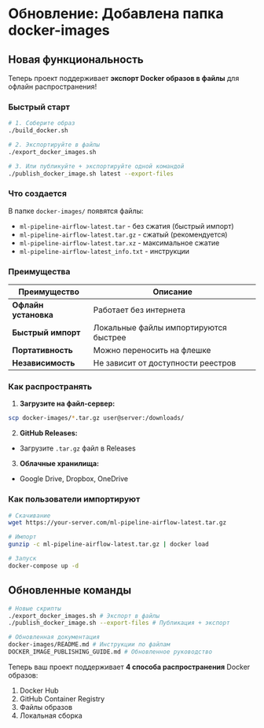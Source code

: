 # Обновление: Добавлена папка docker-images

## Новая функциональность

Теперь проект поддерживает **экспорт Docker образов в файлы** для офлайн распространения!

### Быстрый старт

```bash
# 1. Соберите образ
./build_docker.sh

# 2. Экспортируйте в файлы
./export_docker_images.sh

# 3. Или публикуйте + экспортируйте одной командой
./publish_docker_image.sh latest --export-files
```

### Что создается

В папке `docker-images/` появятся файлы:
- `ml-pipeline-airflow-latest.tar` - без сжатия (быстрый импорт)
- `ml-pipeline-airflow-latest.tar.gz` - сжатый (рекомендуется)
- `ml-pipeline-airflow-latest.tar.xz` - максимальное сжатие
- `ml-pipeline-airflow-latest_info.txt` - инструкции

### Преимущества

| Преимущество | Описание |
|--------------|----------|
| **Офлайн установка** | Работает без интернета |
| **Быстрый импорт** | Локальные файлы импортируются быстрее |
| **Портативность** | Можно переносить на флешке |
| **Независимость** | Не зависит от доступности реестров |

### Как распространять

1. **Загрузите на файл-сервер:**
 ```bash
 scp docker-images/*.tar.gz user@server:/downloads/
 ```

2. **GitHub Releases:**
 - Загрузите `.tar.gz` файл в Releases

3. **Облачные хранилища:**
 - Google Drive, Dropbox, OneDrive

### Как пользователи импортируют

```bash
# Скачивание
wget https://your-server.com/ml-pipeline-airflow-latest.tar.gz

# Импорт
gunzip -c ml-pipeline-airflow-latest.tar.gz | docker load

# Запуск
docker-compose up -d
```

## Обновленные команды

```bash
# Новые скрипты
./export_docker_images.sh # Экспорт в файлы
./publish_docker_image.sh --export-files # Публикация + экспорт

# Обновленная документация
docker-images/README.md # Инструкции по файлам
DOCKER_IMAGE_PUBLISHING_GUIDE.md # Обновленное руководство
```

Теперь ваш проект поддерживает **4 способа распространения** Docker образов:
1. Docker Hub
2. GitHub Container Registry
3. Файлы образов
4. Локальная сборка

